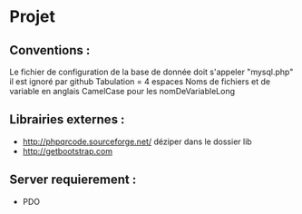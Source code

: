 Projet
======
Conventions :
-------------
Le fichier de configuration de la base de donnée doit s'appeler "mysql.php" il est ignoré par github
Tabulation = 4 espaces
Noms de fichiers et de variable en anglais
CamelCase pour les nomDeVariableLong


Librairies externes :
---------------------
* http://phpqrcode.sourceforge.net/
	déziper dans le dossier lib
* http://getbootstrap.com

Server requierement :
---------------------
* PDO
	





